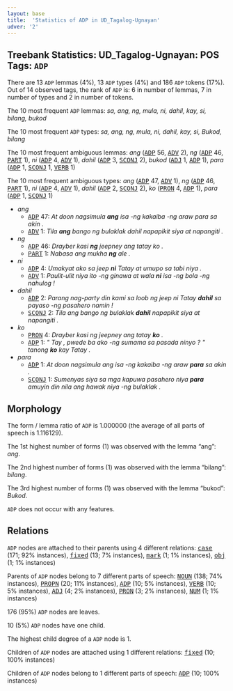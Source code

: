 ```yaml
---
layout: base
title:  'Statistics of ADP in UD_Tagalog-Ugnayan'
udver: '2'
---
```


## Treebank Statistics: UD_Tagalog-Ugnayan: POS Tags: `ADP`

There are 13 `ADP` lemmas (4%), 13 `ADP` types (4%) and 186 `ADP` tokens (17%).
Out of 14 observed tags, the rank of `ADP` is: 6 in number of lemmas, 7 in number of types and 2 in number of tokens.

The 10 most frequent `ADP` lemmas: <em>sa, ang, ng, mula, ni, dahil, kay, si, bilang, bukod</em>

The 10 most frequent `ADP` types:  <em>sa, ang, ng, mula, ni, dahil, kay, si, Bukod, bilang</em>

The 10 most frequent ambiguous lemmas: <em>ang</em> (<tt><a href="tl_ugnayan-pos-ADP.html">ADP</a></tt> 56, <tt><a href="tl_ugnayan-pos-ADV.html">ADV</a></tt> 2), <em>ng</em> (<tt><a href="tl_ugnayan-pos-ADP.html">ADP</a></tt> 46, <tt><a href="tl_ugnayan-pos-PART.html">PART</a></tt> 1), <em>ni</em> (<tt><a href="tl_ugnayan-pos-ADP.html">ADP</a></tt> 4, <tt><a href="tl_ugnayan-pos-ADV.html">ADV</a></tt> 1), <em>dahil</em> (<tt><a href="tl_ugnayan-pos-ADP.html">ADP</a></tt> 3, <tt><a href="tl_ugnayan-pos-SCONJ.html">SCONJ</a></tt> 2), <em>bukod</em> (<tt><a href="tl_ugnayan-pos-ADJ.html">ADJ</a></tt> 1, <tt><a href="tl_ugnayan-pos-ADP.html">ADP</a></tt> 1), <em>para</em> (<tt><a href="tl_ugnayan-pos-ADP.html">ADP</a></tt> 1, <tt><a href="tl_ugnayan-pos-SCONJ.html">SCONJ</a></tt> 1, <tt><a href="tl_ugnayan-pos-VERB.html">VERB</a></tt> 1)

The 10 most frequent ambiguous types:  <em>ang</em> (<tt><a href="tl_ugnayan-pos-ADP.html">ADP</a></tt> 47, <tt><a href="tl_ugnayan-pos-ADV.html">ADV</a></tt> 1), <em>ng</em> (<tt><a href="tl_ugnayan-pos-ADP.html">ADP</a></tt> 46, <tt><a href="tl_ugnayan-pos-PART.html">PART</a></tt> 1), <em>ni</em> (<tt><a href="tl_ugnayan-pos-ADP.html">ADP</a></tt> 4, <tt><a href="tl_ugnayan-pos-ADV.html">ADV</a></tt> 1), <em>dahil</em> (<tt><a href="tl_ugnayan-pos-ADP.html">ADP</a></tt> 2, <tt><a href="tl_ugnayan-pos-SCONJ.html">SCONJ</a></tt> 2), <em>ko</em> (<tt><a href="tl_ugnayan-pos-PRON.html">PRON</a></tt> 4, <tt><a href="tl_ugnayan-pos-ADP.html">ADP</a></tt> 1), <em>para</em> (<tt><a href="tl_ugnayan-pos-ADP.html">ADP</a></tt> 1, <tt><a href="tl_ugnayan-pos-SCONJ.html">SCONJ</a></tt> 1)


* <em>ang</em>
  * <tt><a href="tl_ugnayan-pos-ADP.html">ADP</a></tt> 47: <em>At doon nagsimula <b>ang</b> isa -ng kakaiba -ng araw para sa akin .</em>
  * <tt><a href="tl_ugnayan-pos-ADV.html">ADV</a></tt> 1: <em>Tila <b>ang</b> bango ng bulaklak dahil napapikit siya at napangiti .</em>
* <em>ng</em>
  * <tt><a href="tl_ugnayan-pos-ADP.html">ADP</a></tt> 46: <em>Drayber kasi <b>ng</b> jeepney ang tatay ko .</em>
  * <tt><a href="tl_ugnayan-pos-PART.html">PART</a></tt> 1: <em>Nabasa ang mukha <b>ng</b> ale .</em>
* <em>ni</em>
  * <tt><a href="tl_ugnayan-pos-ADP.html">ADP</a></tt> 4: <em>Umakyat ako sa jeep <b>ni</b> Tatay at umupo sa tabi niya .</em>
  * <tt><a href="tl_ugnayan-pos-ADV.html">ADV</a></tt> 1: <em>Paulit-ulit niya ito -ng ginawa at wala <b>ni</b> isa -ng bola -ng nahulog !</em>
* <em>dahil</em>
  * <tt><a href="tl_ugnayan-pos-ADP.html">ADP</a></tt> 2: <em>Parang nag-party din kami sa loob ng jeep ni Tatay <b>dahil</b> sa payaso -ng pasahero namin !</em>
  * <tt><a href="tl_ugnayan-pos-SCONJ.html">SCONJ</a></tt> 2: <em>Tila ang bango ng bulaklak <b>dahil</b> napapikit siya at napangiti .</em>
* <em>ko</em>
  * <tt><a href="tl_ugnayan-pos-PRON.html">PRON</a></tt> 4: <em>Drayber kasi ng jeepney ang tatay <b>ko</b> .</em>
  * <tt><a href="tl_ugnayan-pos-ADP.html">ADP</a></tt> 1: <em>" Tay , pwede ba ako -ng sumama sa pasada ninyo ? " tanong <b>ko</b> kay Tatay .</em>
* <em>para</em>
  * <tt><a href="tl_ugnayan-pos-ADP.html">ADP</a></tt> 1: <em>At doon nagsimula ang isa -ng kakaiba -ng araw <b>para</b> sa akin .</em>
  * <tt><a href="tl_ugnayan-pos-SCONJ.html">SCONJ</a></tt> 1: <em>Sumenyas siya sa mga kapuwa pasahero niya <b>para</b> amuyin din nila ang hawak niya -ng bulaklak .</em>

## Morphology

The form / lemma ratio of `ADP` is 1.000000 (the average of all parts of speech is 1.116129).

The 1st highest number of forms (1) was observed with the lemma “ang”: <em>ang</em>.

The 2nd highest number of forms (1) was observed with the lemma “bilang”: <em>bilang</em>.

The 3rd highest number of forms (1) was observed with the lemma “bukod”: <em>Bukod</em>.

`ADP` does not occur with any features.


## Relations

`ADP` nodes are attached to their parents using 4 different relations: <tt><a href="tl_ugnayan-dep-case.html">case</a></tt> (171; 92% instances), <tt><a href="tl_ugnayan-dep-fixed.html">fixed</a></tt> (13; 7% instances), <tt><a href="tl_ugnayan-dep-mark.html">mark</a></tt> (1; 1% instances), <tt><a href="tl_ugnayan-dep-obj.html">obj</a></tt> (1; 1% instances)

Parents of `ADP` nodes belong to 7 different parts of speech: <tt><a href="tl_ugnayan-pos-NOUN.html">NOUN</a></tt> (138; 74% instances), <tt><a href="tl_ugnayan-pos-PROPN.html">PROPN</a></tt> (20; 11% instances), <tt><a href="tl_ugnayan-pos-ADP.html">ADP</a></tt> (10; 5% instances), <tt><a href="tl_ugnayan-pos-VERB.html">VERB</a></tt> (10; 5% instances), <tt><a href="tl_ugnayan-pos-ADJ.html">ADJ</a></tt> (4; 2% instances), <tt><a href="tl_ugnayan-pos-PRON.html">PRON</a></tt> (3; 2% instances), <tt><a href="tl_ugnayan-pos-NUM.html">NUM</a></tt> (1; 1% instances)

176 (95%) `ADP` nodes are leaves.

10 (5%) `ADP` nodes have one child.

The highest child degree of a `ADP` node is 1.

Children of `ADP` nodes are attached using 1 different relations: <tt><a href="tl_ugnayan-dep-fixed.html">fixed</a></tt> (10; 100% instances)

Children of `ADP` nodes belong to 1 different parts of speech: <tt><a href="tl_ugnayan-pos-ADP.html">ADP</a></tt> (10; 100% instances)

